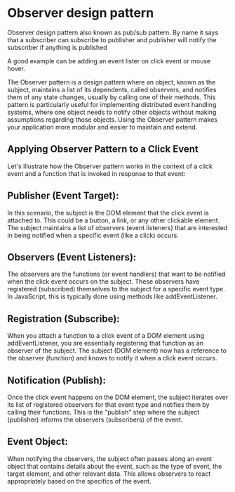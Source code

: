 # Observer design pattern

Observer design pattern also known as pub/sub pattern. By name it says that a subscriber can subscribe to publisher and publisher will notify the subscriber if anything is published

A good example can be adding an event lister on click event or mouse hover.

The Observer pattern is a design pattern where an object, known as the subject, maintains a list of its dependents, called observers, and notifies them of any state changes, usually by calling one of their methods. This pattern is particularly useful for implementing distributed event handling systems, where one object needs to notify other objects without making assumptions regarding those objects. Using the Observer pattern makes your application more modular and easier to maintain and extend.

## Applying Observer Pattern to a Click Event

Let's illustrate how the Observer pattern works in the context of a click event and a function that is invoked in response to that event:

## Publisher (Event Target):

In this scenario, the subject is the DOM element that the click event is attached to. This could be a button, a link, or any other clickable element. The subject maintains a list of observers (event listeners) that are interested in being notified when a specific event (like a click) occurs.

## Observers (Event Listeners):

The observers are the functions (or event handlers) that want to be notified when the click event occurs on the subject. These observers have registered (subscribed) themselves to the subject for a specific event type. In JavaScript, this is typically done using methods like addEventListener.

## Registration (Subscribe):

When you attach a function to a click event of a DOM element using addEventListener, you are essentially registering that function as an observer of the subject. The subject (DOM element) now has a reference to the observer (function) and knows to notify it when a click event occurs.

## Notification (Publish):

Once the click event happens on the DOM element, the subject iterates over its list of registered observers for that event type and notifies them by calling their functions. This is the "publish" step where the subject (publisher) informs the observers (subscribers) of the event.

## Event Object:

When notifying the observers, the subject often passes along an event object that contains details about the event, such as the type of event, the target element, and other relevant data. This allows observers to react appropriately based on the specifics of the event.
